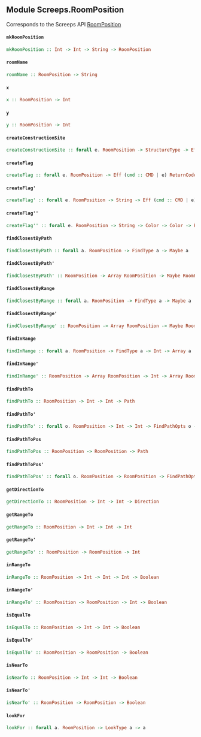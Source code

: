 ## Module Screeps.RoomPosition

Corresponds to the Screeps API [RoomPosition](http://support.screeps.com/hc/en-us/articles/203079201-RoomPosition)

#### `mkRoomPosition`

``` purescript
mkRoomPosition :: Int -> Int -> String -> RoomPosition
```

#### `roomName`

``` purescript
roomName :: RoomPosition -> String
```

#### `x`

``` purescript
x :: RoomPosition -> Int
```

#### `y`

``` purescript
y :: RoomPosition -> Int
```

#### `createConstructionSite`

``` purescript
createConstructionSite :: forall e. RoomPosition -> StructureType -> Eff (cmd :: CMD | e) ReturnCode
```

#### `createFlag`

``` purescript
createFlag :: forall e. RoomPosition -> Eff (cmd :: CMD | e) ReturnCode
```

#### `createFlag'`

``` purescript
createFlag' :: forall e. RoomPosition -> String -> Eff (cmd :: CMD | e) ReturnCode
```

#### `createFlag''`

``` purescript
createFlag'' :: forall e. RoomPosition -> String -> Color -> Color -> Eff (cmd :: CMD | e) ReturnCode
```

#### `findClosestByPath`

``` purescript
findClosestByPath :: forall a. RoomPosition -> FindType a -> Maybe a
```

#### `findClosestByPath'`

``` purescript
findClosestByPath' :: RoomPosition -> Array RoomPosition -> Maybe RoomPosition
```

#### `findClosestByRange`

``` purescript
findClosestByRange :: forall a. RoomPosition -> FindType a -> Maybe a
```

#### `findClosestByRange'`

``` purescript
findClosestByRange' :: RoomPosition -> Array RoomPosition -> Maybe RoomPosition
```

#### `findInRange`

``` purescript
findInRange :: forall a. RoomPosition -> FindType a -> Int -> Array a
```

#### `findInRange'`

``` purescript
findInRange' :: RoomPosition -> Array RoomPosition -> Int -> Array RoomPosition
```

#### `findPathTo`

``` purescript
findPathTo :: RoomPosition -> Int -> Int -> Path
```

#### `findPathTo'`

``` purescript
findPathTo' :: forall o. RoomPosition -> Int -> Int -> FindPathOpts o -> Path
```

#### `findPathToPos`

``` purescript
findPathToPos :: RoomPosition -> RoomPosition -> Path
```

#### `findPathToPos'`

``` purescript
findPathToPos' :: forall o. RoomPosition -> RoomPosition -> FindPathOpts o -> Path
```

#### `getDirectionTo`

``` purescript
getDirectionTo :: RoomPosition -> Int -> Int -> Direction
```

#### `getRangeTo`

``` purescript
getRangeTo :: RoomPosition -> Int -> Int -> Int
```

#### `getRangeTo'`

``` purescript
getRangeTo' :: RoomPosition -> RoomPosition -> Int
```

#### `inRangeTo`

``` purescript
inRangeTo :: RoomPosition -> Int -> Int -> Int -> Boolean
```

#### `inRangeTo'`

``` purescript
inRangeTo' :: RoomPosition -> RoomPosition -> Int -> Boolean
```

#### `isEqualTo`

``` purescript
isEqualTo :: RoomPosition -> Int -> Int -> Boolean
```

#### `isEqualTo'`

``` purescript
isEqualTo' :: RoomPosition -> RoomPosition -> Boolean
```

#### `isNearTo`

``` purescript
isNearTo :: RoomPosition -> Int -> Int -> Boolean
```

#### `isNearTo'`

``` purescript
isNearTo' :: RoomPosition -> RoomPosition -> Boolean
```

#### `lookFor`

``` purescript
lookFor :: forall a. RoomPosition -> LookType a -> a
```


